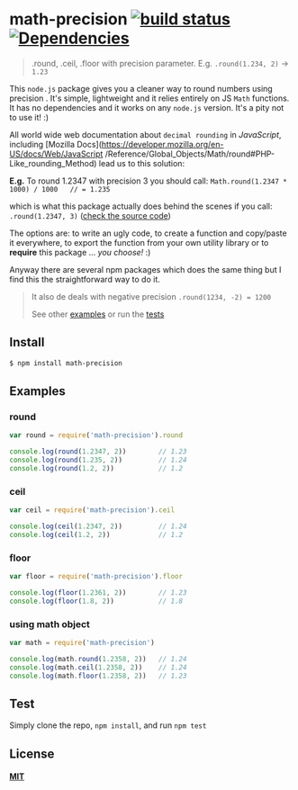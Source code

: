 # math-precision [![build status](https://travis-ci.org/FlorinDavid/node-math-precision.svg)](http://travis-ci.org/FlorinDavid/node-math-precision)[![Dependencies](https://img.shields.io/david/FlorinDavid/node-math-precision.svg)](https://david-dm.org/FlorinDavid/node-math-precision)

> .round, .ceil, .floor with precision parameter. E.g. `.round(1.234, 2)` → `1.23`

This `node.js` package gives you a cleaner way to round numbers using precision
. It's simple, lightweight and it relies entirely on JS `Math` functions. 
It has no dependencies and it works on any `node.js` version. 
It's a pity not to use it! :)

All world wide web documentation about `decimal rounding` in *JavaScript*, 
including [Mozilla Docs](https://developer.mozilla.org/en-US/docs/Web/JavaScript
/Reference/Global_Objects/Math/round#PHP-Like_rounding_Method) 
lead us to this solution:
 
**E.g.** To round 1.2347 with precision 3 you should call: 
`Math.round(1.2347 * 1000) / 1000   // = 1.235`
  
which is what this package actually does behind the scenes if you call: 
`.round(1.2347, 3)` ([check the source code](https://github.com/FlorinDavid/node-math-precision/blob/master/index.js))

The options are: to write an ugly code, to create a function and copy/paste it 
everywhere, to export the function from your own utility library or to 
**require** this package ... _you choose!_ :)

Anyway there are several npm packages which does the same thing but I find this 
the straightforward way to do it.

> It also de deals with negative precision
>  `.round(1234, -2) = 1200`
>
> See other [examples](#examples) or run the [tests](#test) 

## Install

```sh
$ npm install math-precision
```

## Examples  

### round

```js
var round = require('math-precision').round

console.log(round(1.2347, 2))        // 1.23
console.log(round(1.235, 2))         // 1.24
console.log(round(1.2, 2))           // 1.2

```

### ceil

```js
var ceil = require('math-precision').ceil

console.log(ceil(1.2347, 2))         // 1.24
console.log(ceil(1.2, 2))            // 1.2

```

### floor

```js
var floor = require('math-precision').floor

console.log(floor(1.2361, 2))        // 1.23
console.log(floor(1.8, 2))           // 1.8

```

### using math object

```js
var math = require('math-precision')

console.log(math.round(1.2358, 2))   // 1.24
console.log(math.ceil(1.2358, 2))    // 1.24
console.log(math.floor(1.2358, 2))   // 1.23

```

## Test

Simply clone the repo, `npm install`, and run `npm test`

## License

#### [MIT](https://opensource.org/licenses/MIT)
